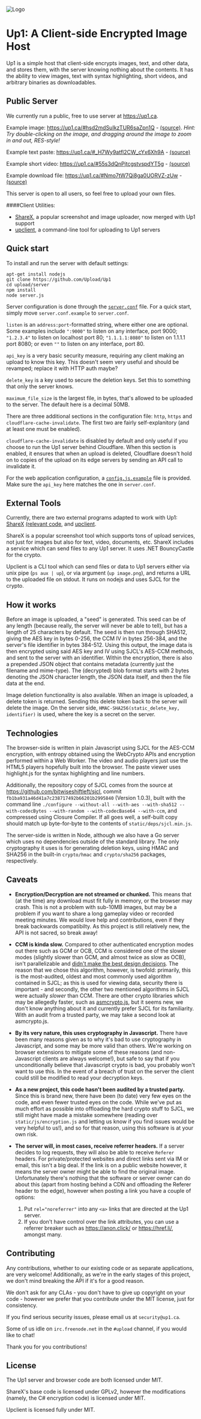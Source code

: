 ![Logo](https://avatars2.githubusercontent.com/u/12774718?s=150)

Up1: A Client-side Encrypted Image Host
===

Up1 is a simple host that client-side encrypts images, text, and other data, and stores them, with the server knowing nothing about the contents.
It has the ability to view images, text with syntax highlighting, short videos, and arbitrary binaries as downloadables.

Public Server
---
We currently run a public, free to use server at https://up1.ca.

Example image: https://up1.ca/#hsd2mdSuIkzTUR6saZpn1Q - [(source)](https://www.ashleymills.com/node/8). *Hint: Try double-clicking on the image, and dragging around the image to zoom in and out, RES-style!*

Example text paste: https://up1.ca/#_H7Wy9atfl2CW_cYx6Xh9A - [(source)](http://www.publicdomainpoems.com/ocaptainmycaptain.html)

Example short video: https://up1.ca/#55s3dQnPjtcgstvspdYT5g - [(source)](https://youtu.be/O6Xo21L0ybE)

Example download file: https://up1.ca/#Nmo7tW7Qi8ga0UORVZ-zUw - [(source)](https://github.com/Upload/ShareX/releases/tag/v9.10.1)

This server is open to all users, so feel free to upload your own files.

####Client Utilities:
* [ShareX](https://github.com/ShareX/ShareX), a popular screenshot and image uploader, now merged with Up1 support
* [upclient](https://github.com/Upload/upclient), a command-line tool for uploading to Up1 servers

Quick start
---
To install and run the server with default settings:

    apt-get install nodejs
    git clone https://github.com/Upload/Up1
    cd upload/server
    npm install
    node server.js

Server configuration is done through the [`server.conf`](https://github.com/Upload/Up1/server.conf.example) file. For a quick start, simply move `server.conf.example` to `server.conf`.

`listen` is an `address:port`-formatted string, where either one are optional. Some examples include `":9000"` to listen on any interface, port 9000; `"1.2.3.4"` to listen on localhost port 80; `"1.1.1.1:8080"` to listen on 1.1.1.1 port 8080; or even `""` to listen on any interface, port 80.

`api_key` is a very basic security measure, requiring any client making an upload to know this key. This doesn't seem very useful and should be revamped; replace it with HTTP auth maybe?

`delete_key` is a key used to secure the deletion keys. Set this to something that only the server knows.

`maximum_file_size` is the largest file, in bytes, that's allowed to be uploaded to the server. The default here is a decimal 50MB.

There are three additional sections in the configuration file: `http`, `https` and `cloudflare-cache-invalidate`. The first two are fairly self-explanitory (and at least one must be enabled).

`cloudflare-cache-invalidate` is disabled by default and only useful if you choose to run the Up1 server behind Cloudflare. When this section is enabled, it ensures that when an upload is deleted, Cloudflare doesn't hold on to copies of the upload on its edge servers by sending an API call to invalidate it.

For the web application configuration, a [`config.js.example`](https://github.com/Upload/Up1/config.js.example) file is provided. Make sure the `api_key` here matches the one in `server.conf`.

External Tools
---

Currently, there are two external programs adapted to work with Up1: [ShareX](https://github.com/ShareX/ShareX) [(relevant code](https://github.com/ShareX/ShareX/pull/751), and [upclient](https://github.com/Upload/upclient).

ShareX is a popular screenshot tool which supports tons of upload services, not just for images but also for text, video, documents, etc. ShareX includes a service which can send files to any Up1 server. It uses .NET BouncyCastle for the crypto.

Upclient is a CLI tool which can send files or data to Up1 servers either via unix pipe (`ps aux | up`), or via argument (`up image.png`), and returns a URL to the uploaded file on stdout. It runs on nodejs and uses SJCL for the crypto.

How it works
---

Before an image is uploaded, a "seed" is generated. This seed can be of any length (because really, the server will never be able to tell), but has a length of 25 characters by default. The seed is then run through SHA512, giving the AES key in bytes 0-256, the CCM IV in bytes 256-384, and the server's file identifier in bytes 384-512. Using this output, the image data is then encrypted using said AES key and IV using SJCL's AES-CCM methods, and sent to the server with an identifier. Within the encryption, there is also a prepended JSON object that contains metadata (currently just the filename and mime-type). The (decrypted) blob format starts with 2 bytes denoting the JSON character length, the JSON data itself, and then the file data at the end.

Image deletion functionality is also available. When an image is uploaded, a delete token is returned. Sending this delete token back to the server will delete the image. On the server side, `HMAC-SHA256(static_delete_key, identifier)` is used, where the key is a secret on the server.

Technologies
---

The browser-side is written in plain Javascript using SJCL for the AES-CCM encryption, with entropy obtained using the WebCrypto APIs and encryption performed within a Web Worker. The video and audio players just use the HTML5 players hopefully built into the browser. The paste viewer uses highlight.js for the syntax highlighting and line numbers.

Additionally, the repository copy of SJCL comes from the source at https://github.com/bitwiseshiftleft/sjcl, commit `fb1ba931a46d41a7c238717492b66201b2995840` (Version 1.0.3), built with the command line `./configure --without-all --with-aes --with-sha512 --with-codecBytes --with-random --with-codecBase64 --with-ccm`, and compressed using Closure Compiler. If all goes well, a self-built copy should match up byte-for-byte to the contents of `static/deps/sjcl.min.js`.

The server-side is written in Node, although we also have a Go server which uses no dependencies outside of the standard library. The only cryptography it uses is for generating deletion keys, using HMAC and SHA256 in the built-in `crypto/hmac` and `crypto/sha256` packages, respectively.

Caveats
---

* **Encryption/Decryption are not streamed or chunked.** This means that (at the time) any download must fit fully in memory, or the browser may crash. This is not a problem with sub-10MB images, but may be a problem if you want to share a long gameplay video or recorded meeting minutes. We would love help and contributions, even if they break backwards compatibilty. As this project is still relatively new, the API is not sacred, so break away!

* **CCM is kinda slow.** Compared to other authenticated encryption modes out there such as GCM or OCB, CCM is considered one of the slower modes (slightly slower than GCM, and almost twice as slow as OCB), isn't parallelizable and [didn't make the best design decisions](http://crypto.stackexchange.com/a/19446). The reason that we chose this algorithm, however, is twofold: primarily, this is the most-audited, oldest and most commonly used algorithm contained in SJCL; as this is used for viewing data, security there is important - and secondly, the other two mentioned algorithms in SJCL were actually *slower* than CCM. There are other crypto libraries which may be allegedly faster, such as [asmcrypto.js](https://github.com/vibornoff/asmcrypto.js/), but it seems new, we don't know anything about it and currently prefer SJCL for its familiarity. With an audit from a trusted party, we may take a second look at asmcrypto.js.

* **By its very nature, this uses cryptography in Javascript.** There have been many reasons given as to why it's bad to use cryptography in Javascript, and some may be more valid than others. We're working on browser extensions to mitigate some of these reasons (and non-Javascript clients are always welcome!), but safe to say that if you unconditionally believe that Javascript crypto is bad, you probably won't want to use this.  In the event of a breach of trust on the server the client could still be modified to read your decryption keys.

* **As a new project, this code hasn't been audited by a trusted party.** Since this is brand new, there have been (to date) very few eyes on the code, and even fewer trusted eyes on the code. While we've put as much effort as possible into offloading the hard crypto stuff to SJCL, we still might have made a mistake somewhere (reading over `static/js/encryption.js` and letting us know if you find issues would be very helpful to us!), and so for that reason, using this software is at your own risk.

* **The server will, in most cases, receive referrer headers.** If a server decides to log requests, they will also be able to receive `Referer` headers. For private/protected websites and direct links sent via IM or email, this isn't a big deal. If the link is on a public website however, it means the server owner might be able to find the original image. Unfortunately there's nothing that the software or server owner can do about this (apart from hosting behind a CDN and offloading the Referer header to the edge), however when posting a link you have a couple of options:
  1. Put `rel="noreferrer"` into any `<a>` links that are directed at the Up1 server.
  2. If you don't have control over the link attributes, you can use a referrer breaker such as https://anon.click/ or https://href.li/, amongst many.

Contributing
---
Any contributions, whether to our existing code or as separate applications, are very welcome! Additionally, as we're in the early stages of this project, we don't mind breaking the API if it's for a good reason.

We don't ask for any CLAs - you don't have to give up copyright on your code - however we prefer that you contribute under the MIT license, just for consistency.

If you find serious security issues, please email us at `security@up1.ca`.

Some of us idle on `irc.freenode.net` in the `#upload` channel, if you would like to chat!

Thank you for you contributions!

License
---

The Up1 server and browser code are both licensed under MIT.

ShareX's base code is licensed under GPLv2, however the modifications (namely, the C# encryption code) is licensed under MIT.

Upclient is licensed fully under MIT.
